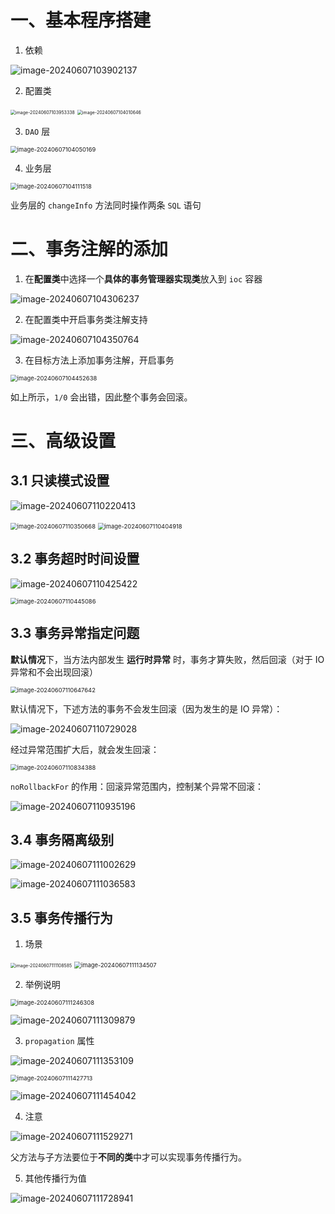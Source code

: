 # 一、基本程序搭建

1. 依赖

![image-20240607103902137](3.基于注解的声明式事务.assets/image-20240607103902137.png)

2. 配置类

<img src="3.基于注解的声明式事务.assets/image-20240607103953338.png" alt="image-20240607103953338" style="zoom:50%;" />

<img src="3.基于注解的声明式事务.assets/image-20240607104010646.png" alt="image-20240607104010646" style="zoom:50%;" />

3. `DAO` 层

<img src="3.基于注解的声明式事务.assets/image-20240607104050169.png" alt="image-20240607104050169" style="zoom:67%;" />

4. 业务层

<img src="3.基于注解的声明式事务.assets/image-20240607104111518.png" alt="image-20240607104111518" style="zoom:67%;" />

业务层的 `changeInfo` 方法同时操作两条 `SQL` 语句

# 二、事务注解的添加

1. 在**配置类**中选择一个**具体的事务管理器实现类**放入到 `ioc` 容器

![image-20240607104306237](3.基于注解的声明式事务.assets/image-20240607104306237.png)

2. 在配置类中开启事务类注解支持

![image-20240607104350764](3.基于注解的声明式事务.assets/image-20240607104350764.png)

3. 在目标方法上添加事务注解，开启事务

<img src="3.基于注解的声明式事务.assets/image-20240607104452638.png" alt="image-20240607104452638" style="zoom:67%;" />

如上所示，`1/0` 会出错，因此整个事务会回滚。

# 三、高级设置

## 3.1 只读模式设置

![image-20240607110220413](3.基于注解的声明式事务.assets/image-20240607110220413.png)

<img src="3.基于注解的声明式事务.assets/image-20240607110350668.png" alt="image-20240607110350668" style="zoom: 67%;" />

<img src="3.基于注解的声明式事务.assets/image-20240607110404918.png" alt="image-20240607110404918" style="zoom:67%;" />





## 3.2 事务超时时间设置

![image-20240607110425422](3.基于注解的声明式事务.assets/image-20240607110425422.png)

<img src="3.基于注解的声明式事务.assets/image-20240607110445086.png" alt="image-20240607110445086" style="zoom:67%;" />

## 3.3 事务异常指定问题

**默认情况**下，当方法内部发生 **运行时异常** 时，事务才算失败，然后回滚（对于 IO 异常和不会出现回滚）

<img src="3.基于注解的声明式事务.assets/image-20240607110647642.png" alt="image-20240607110647642" style="zoom:67%;" />

默认情况下，下述方法的事务不会发生回滚（因为发生的是 IO 异常）：

![image-20240607110729028](3.基于注解的声明式事务.assets/image-20240607110729028.png)

经过异常范围扩大后，就会发生回滚：

<img src="3.基于注解的声明式事务.assets/image-20240607110834388.png" alt="image-20240607110834388" style="zoom:67%;" />

`noRollbackFor` 的作用：回滚异常范围内，控制某个异常不回滚：

![image-20240607110935196](3.基于注解的声明式事务.assets/image-20240607110935196.png)

## 3.4 事务隔离级别

![image-20240607111002629](3.基于注解的声明式事务.assets/image-20240607111002629.png)

![image-20240607111036583](3.基于注解的声明式事务.assets/image-20240607111036583.png)

## 3.5 事务传播行为

1. 场景

<img src="3.基于注解的声明式事务.assets/image-20240607111108585.png" alt="image-20240607111108585" style="zoom: 50%;" />

<img src="3.基于注解的声明式事务.assets/image-20240607111134507.png" alt="image-20240607111134507" style="zoom:67%;" />

2. 举例说明

<img src="3.基于注解的声明式事务.assets/image-20240607111246308.png" alt="image-20240607111246308" style="zoom:67%;" />

![image-20240607111309879](3.基于注解的声明式事务.assets/image-20240607111309879.png)

3. `propagation` 属性

![image-20240607111353109](3.基于注解的声明式事务.assets/image-20240607111353109.png)

<img src="3.基于注解的声明式事务.assets/image-20240607111427713.png" alt="image-20240607111427713" style="zoom:67%;" />

![image-20240607111454042](3.基于注解的声明式事务.assets/image-20240607111454042.png)

4. 注意

![image-20240607111529271](3.基于注解的声明式事务.assets/image-20240607111529271.png)

父方法与子方法要位于**不同的类**中才可以实现事务传播行为。

5. 其他传播行为值

![image-20240607111728941](3.基于注解的声明式事务.assets/image-20240607111728941.png)